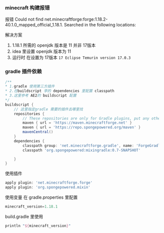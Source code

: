 ### minecraft 构建报错

报错
Could not find net.minecraftforge:forge:1.18.2-40.1.0_mapped_official_1.18.1.
Searched in the following locations:

解决方案

1. 1.18.1 所需的 openjdk 版本是 11 并非 17版本
2. idea 里设置 openjdk 版本为 11
3. 运行时 在设置为 17版本  `17 Eclipse Temurin version 17.0.3`


### gradle 插件依赖
```groovy
/**
* 1.gradle 使用第三方插件
* 2.在buildscript 李的 dependencies 里配置 classpath
* 3.这里参考 AE2的 buildscript 配置
*/
buildscript {
    // 这里指定gradle 需要的插件去哪里找
    repositories {
        // These repositories are only for Gradle plugins, put any other repositories in the repository block further below
        maven { url = 'https://maven.minecraftforge.net' }
        maven { url = 'https://repo.spongepowered.org/maven' }
        mavenCentral()
    }
    dependencies {
        classpath group: 'net.minecraftforge.gradle', name: 'ForgeGradle', version: '5.1.+', changing: true
        classpath 'org.spongepowered:mixingradle:0.7-SNAPSHOT'

    }
}
```

使用插件

```groovy
apply plugin: 'net.minecraftforge.forge'
apply plugin: 'org.spongepowered.mixin'
```


使用变量
在 gradle.properties 里配置
```groovy
minecraft_version=1.18.1
```
build.gradle 里使用
```groovy
println "${minecraft_version}"
```




